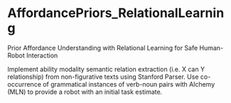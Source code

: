 # AffordancePriors_RelationalLearning

Prior Affordance Understanding with Relational Learning for Safe Human-Robot Interaction 

Implement ability modality semantic relation extraction (i.e. X can Y relationship) from non-figurative texts using Stanford Parser. 
Use co-occurrence of grammatical instances of verb-noun pairs with Alchemy (MLN) to provide a robot with an initial task estimate.
